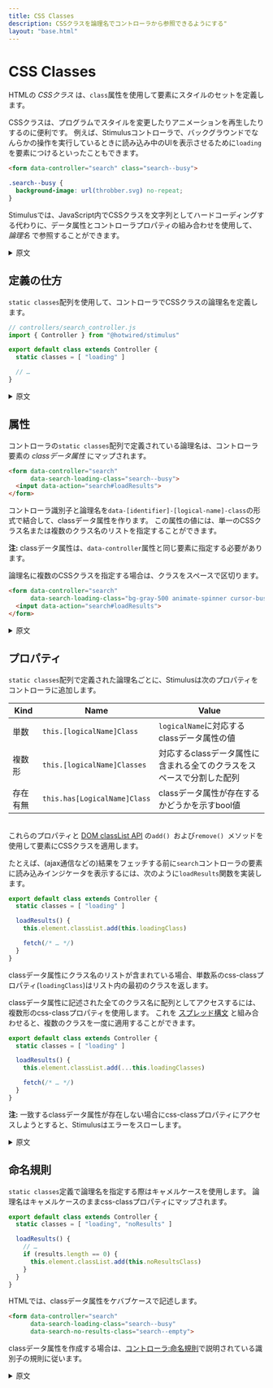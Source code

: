 ```yaml
---
title: CSS Classes
description: CSSクラスを論理名でコントローラから参照できるようにする"
layout: "base.html"
---
```


# CSS Classes

HTMLの _CSSクラス_ は、`class`属性を使用して要素にスタイルのセットを定義します。

CSSクラスは、プログラムでスタイルを変更したりアニメーションを再生したりするのに便利です。 例えば、Stimulusコントローラで、バックグラウンドでなんらかの操作を実行しているときに読み込み中のUIを表示させるために`loading`を要素につけるといったこともできます。

```html
<form data-controller="search" class="search--busy">
```

```css
.search--busy {
  background-image: url(throbber.svg) no-repeat;
}
```

Stimulusでは、JavaScript内でCSSクラスを文字列としてハードコーディングする代わりに、データ属性とコントローラプロパティの組み合わせを使用して、 _論理名_ で参照することができます。

<details>
    <summary>原文</summary>
In HTML, a _CSS class_ defines a set of styles which can be applied to elements using the `class` attribute.

CSS classes are a convenient tool for changing styles and playing animations programmatically. For example, a Stimulus controller might add a "loading" class to an element when it is performing an operation in the background, and then style that class in CSS to display a progress indicator:

```html
<form data-controller="search" class="search--busy">
```

```css
.search--busy {
  background-image: url(throbber.svg) no-repeat;
}
```

As an alternative to hard-coding classes with JavaScript strings, Stimulus lets you refer to CSS classes by _logical name_ using a combination of data attributes and controller properties.
</details>

## 定義の仕方

`static classes`配列を使用して、コントローラでCSSクラスの論理名を定義します。

```js
// controllers/search_controller.js
import { Controller } from "@hotwired/stimulus"

export default class extends Controller {
  static classes = [ "loading" ]

  // …
}
```

<details>
    <summary>原文</summary>
Define CSS classes by logical name in your controller using the `static classes` array:

```js
// controllers/search_controller.js
import { Controller } from "@hotwired/stimulus"

export default class extends Controller {
  static classes = [ "loading" ]

  // …
}
```
</details>

## 属性

コントローラの`static classes`配列で定義されている論理名は、コントローラ要素の _classデータ属性_ にマップされます。

```html
<form data-controller="search"
      data-search-loading-class="search--busy">
  <input data-action="search#loadResults">
</form>
```

コントローラ識別子と論理名を`data-[identifier]-[logical-name]-class`の形式で結合して、classデータ属性を作ります。 この属性の値には、単一のCSSクラス名または複数のクラス名のリストを指定することができます。

**注:** classデータ属性は、`data-controller`属性と同じ要素に指定する必要があります。

論理名に複数のCSSクラスを指定する場合は、クラスをスペースで区切ります。

```html
<form data-controller="search"
      data-search-loading-class="bg-gray-500 animate-spinner cursor-busy">
  <input data-action="search#loadResults">
</form>
```

<details>
    <summary>原文</summary>

The logical names defined in the controller's `static classes` array map to _CSS class attributes_ on the controller's element.

```html
<form data-controller="search"
      data-search-loading-class="search--busy">
  <input data-action="search#loadResults">
</form>
```

Construct a CSS class attribute by joining together the controller identifier and logical name in the format `data-[identifier]-[logical-name]-class`. The attribute's value can be a single CSS class name or a list of multiple class names.

**Note:** CSS class attributes must be specified on the same element as the `data-controller` attribute.

If you want to specify multiple CSS classes for a logical name, separate the classes with spaces:

```html
<form data-controller="search"
      data-search-loading-class="bg-gray-500 animate-spinner cursor-busy">
  <input data-action="search#loadResults">
</form>
```
</details>

## プロパティ

`static classes`配列で定義された論理名ごとに、Stimulusは次のプロパティをコントローラに追加します。

Kind        | Name                         | Value
-------- | ---------------------------- | -----
単数     | `this.[logicalName]Class`    | `logicalName`に対応するclassデータ属性の値
複数形   | `this.[logicalName]Classes`  | 対応するclassデータ属性に含まれる全てのクラスをスペースで分割した配列
存在有無 | `this.has[LogicalName]Class` | classデータ属性が存在するかどうかを示すbool値

<br>これらのプロパティと [DOM classList API](https://developer.mozilla.org/ja/docs/Web/API/Element/classList) の`add() `および`remove() `メソッドを使用して要素にCSSクラスを適用します。

たとえば、(ajax通信などの)結果をフェッチする前に`search`コントローラの要素に読み込みインジケータを表示するには、次のように`loadResults`関数を実装します。

```js
export default class extends Controller {
  static classes = [ "loading" ]

  loadResults() {
    this.element.classList.add(this.loadingClass)

    fetch(/* … */)
  }
}
```

classデータ属性にクラス名のリストが含まれている場合、単数系のcss-classプロパティ(`loadingClass`)はリスト内の最初のクラスを返します。

classデータ属性に記述された全てのクラス名に配列としてアクセスするには、複数形のcss-classプロパティを使用します。 これを [スプレッド構文](https://developer.mozilla.org/ja/docs/Web/JavaScript/Reference/Operators/Spread_syntax) と組み合わせると、複数のクラスを一度に適用することができます。

```js
export default class extends Controller {
  static classes = [ "loading" ]

  loadResults() {
    this.element.classList.add(...this.loadingClasses)

    fetch(/* … */)
  }
}
```

**注:** 一致するclassデータ属性が存在しない場合にcss-classプロパティにアクセスしようとすると、Stimulusはエラーをスローします。

<details>
    <summary>原文</summary>
For each logical name defined in the `static classes` array, Stimulus adds the following _CSS class properties_ to your controller:

Kind        | Name                         | Value
----------- | ---------------------------- | -----
Singular    | `this.[logicalName]Class`    | The value of the CSS class attribute corresponding to `logicalName`
Plural      | `this.[logicalName]Classes`  | An array of all classes in the corresponding CSS class attribute, split by spaces
Existential | `this.has[LogicalName]Class` | A boolean indicating whether or not the CSS class attribute is present

<br>Use these properties to apply CSS classes to elements with the `add()` and `remove()` methods of the [DOM `classList` API](https://developer.mozilla.org/en-US/docs/Web/API/Element/classList).

For example, to display a loading indicator on the `search` controller's element before fetching results, you might implement the `loadResults` action like so:

```js
export default class extends Controller {
  static classes = [ "loading" ]

  loadResults() {
    this.element.classList.add(this.loadingClass)

    fetch(/* … */)
  }
}
```

If a CSS class attribute contains a list of class names, its singular CSS class property returns the first class in the list.

Use the plural CSS class property to access all class names as an array. Combine this with [spread syntax](https://developer.mozilla.org/en-US/docs/Web/JavaScript/Reference/Operators/Spread_syntax) to apply multiple classes at once:

```js
export default class extends Controller {
  static classes = [ "loading" ]

  loadResults() {
    this.element.classList.add(...this.loadingClasses)

    fetch(/* … */)
  }
}
```

**Note:** Stimulus will throw an error if you attempt to access a CSS class property when a matching CSS class attribute is not present.

</details>

## 命名規則

`static classes`定義で論理名を指定する際はキャメルケースを使用します。 論理名はキャメルケースのままcss-classプロパティにマップされます。

```js
export default class extends Controller {
  static classes = [ "loading", "noResults" ]

  loadResults() {
    // …
    if (results.length == 0) {
      this.element.classList.add(this.noResultsClass)
    }
  }
}
```

HTMLでは、classデータ属性をケバブケースで記述します。

```html
<form data-controller="search"
      data-search-loading-class="search--busy"
      data-search-no-results-class="search--empty">
```

classデータ属性を作成する場合は、[コントローラ:命名規則](/stimulus/reference/controllers/#%E5%91%BD%E5%90%8D%E8%A6%8F%E5%89%87)で説明されている識別子の規則に従います。

<details>
    <summary>原文</summary>
Use camelCase to specify logical names in CSS class definitions. Logical names map to camelCase CSS class properties:

```js
export default class extends Controller {
  static classes = [ "loading", "noResults" ]

  loadResults() {
    // …
    if (results.length == 0) {
      this.element.classList.add(this.noResultsClass)
    }
  }
}
```

In HTML, write CSS class attributes in kebab-case:

```html
<form data-controller="search"
      data-search-loading-class="search--busy"
      data-search-no-results-class="search--empty">
```

When constructing CSS class attributes, follow the conventions for identifiers as described in [Controllers: Naming Conventions](controllers#naming-conventions).
</details>

